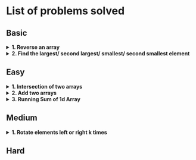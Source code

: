 # List of problems solved

## Basic
<!-- Problem: Reverse an array -->
<details>
  <summary><b>1. Reverse an array</b></summary>

- Problem link: [344. Reverse String](https://leetcode.com/problems/reverse-string/description/)
- Notes: No notes required, fairly simple.
- [Solution](https://github.com/TheParthMaru/DSA/tree/main/leetcode/0334_Reverse_String)

</details>

<!-- Problem: Find the largest/ second largest/ smallest/ second smallest element -->
<details>
  <summary><b>2. Find the largest/ second largest/ smallest/ second smallest element</b></summary>

- Problem link:
  - [Second largest element in an array (GFG)](https://www.geeksforgeeks.org/problems/second-largest3735/1)
  - [Largest element in an array (GFG)](https://www.geeksforgeeks.org/problems/largest-element-in-array4009/1)
- Notes:
- Solution:
  - [Second largest element in an array (GFG)](https://github.com/TheParthMaru/DSA/blob/main/arrays/arrays_solutions/SecondLargestElement.java)
  - [Largest element in an array (GFG)](https://github.com/TheParthMaru/DSA/blob/main/arrays/arrays_solutions/LargestElement.java)

</details>

## Easy

<!-- Problem: Intersection of two arrays -->
<details>
  <summary><b>1. Intersection of two arrays</b></summary>

- Problem link:
  - [349. Intersection of Two Arrays](https://leetcode.com/problems/intersection-of-two-arrays/description/)
- Notes:
  - Solve this one only with the bruteforce approach for now.
  - HashSet knowledge required.
  - Link of notes: <https://github.com/TheParthMaru/mastering-dsa/blob/main/notes/leetcode-problems-notes/349_intersection_of_two_arrays.pdf>
- Solution: <https://github.com/TheParthMaru/mastering-dsa/tree/main/leetcode/0349_intersection_of_two_arrays>

</details>

<!-- Problem: Add two arrays -->
<details>
  <summary><b>2. Add two arrays</b></summary>

- Problem link: Custom problem
- Notes:
- Solution:

</details>

<details>
  <summary><b>3. Running Sum of 1d Array</b></summary>

- Problem link: [1480. Running Sum of 1d Array](https://leetcode.com/problems/running-sum-of-1d-array/)
- Notes:
- Solution:

</details>

## Medium

<!-- Problem: Rotate elements left or right k times -->
<details>
  <summary><b>1. Rotate elements left or right k times</b></summary>

- Problem link:
  - [189. Rotate Array](https://leetcode.com/problems/rotate-array/submissions/1375380722/)
- Notes:
- Solution:

</details>

## Hard
